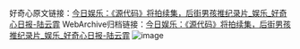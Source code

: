 好奇心原文链接：[今日娱乐：《源代码》将拍续集，后街男孩推纪录片_娱乐_好奇心日报-陆云霏](https://www.qdaily.com/articles/4102.html)
WebArchive归档链接：[今日娱乐：《源代码》将拍续集，后街男孩推纪录片_娱乐_好奇心日报-陆云霏](http://web.archive.org/web/20190623153542/https://www.qdaily.com/articles/4102.html)
![image](http://ww3.sinaimg.cn/large/007d5XDpgy1g3vdx9m2j7j30u03vfhdt)